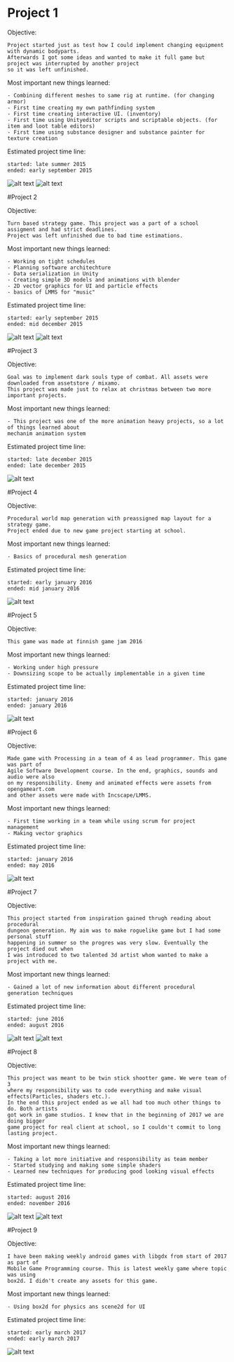 # Project 1

Objective:

    Project started just as test how I could implement changing equipment with dynamic bodyparts.
    Afterwards I got some ideas and wanted to make it full game but project was interrupted by another project 
    so it was left unfinished.

Most important new things learned: 

    - Combining different meshes to same rig at runtime. (for changing armor)
    - First time creating my own pathfinding system
    - First time creating interactive UI. (inventory)
    - First time using Unityeditor scripts and scriptable objects. (for item and loot table editors)
    - First time using substance designer and substance painter for texture creation

Estimated project time line:

    started: late summer 2015
    ended: early september 2015

![alt text](https://github.com/adavattedeve/Portfolio/blob/master/1/Gifs/Gameplay.gif "Gameplay")
![alt text](https://github.com/adavattedeve/Portfolio/blob/master/1/Gifs/ItemEditor.gif "Itemeditor")

#Project 2

Objective:

    Turn based strategy game. This project was a part of a school assigment and had strict deadlines. 
    Project was left unfinished due to bad time estimations.

Most important new things learned: 

    - Working on tight schedules
    - Planning software architechture
    - Data serialization in Unity
    - Creating simple 3D models and animations with blender
    - 2D vector graphics for UI and particle effects
    - basics of LMMS for "music"

Estimated project time line:

    started: early september 2015
    ended: mid december 2015

![alt text](https://github.com/adavattedeve/Portfolio/blob/master/2/Gifs/Gameplay.gif "Gameplay")
![alt text](https://github.com/adavattedeve/Portfolio/blob/master/2/Gifs/Menu.gif "Menu")

#Project 3

Objective:

    Goal was to implement dark souls type of combat. All assets were downloaded from assetstore / mixamo.
    This project was made just to relax at christmas between two more important projects.

Most important new things learned: 

    - This project was one of the more animation heavy projects, so a lot of things learned about
    mechanim animation system

Estimated project time line:

    started: late december 2015
    ended: late december 2015

![alt text](https://github.com/adavattedeve/Portfolio/blob/master/3/Gifs/Gameplay.gif "Gameplay")

#Project 4

Objective:

    Procedural world map generation with preassigned map layout for a strategy game.
    Project ended due to new game project starting at school.

Most important new things learned: 

    - Basics of procedural mesh generation 

Estimated project time line:

    started: early january 2016
    ended: mid january 2016

![alt text](https://github.com/adavattedeve/Portfolio/blob/master/4/Gifs/MpasGenerated.gif "Gameplay")

#Project 5

Objective:

    This game was made at finnish game jam 2016

Most important new things learned: 

    - Working under high pressure
    - Downsizing scope to be actually implementable in a given time

Estimated project time line:

    started: january 2016
    ended: january 2016

![alt text](https://github.com/adavattedeve/Portfolio/blob/master/5/Gifs/Gameplay.gif "Gameplay")

#Project 6

Objective:

    Made game with Processing in a team of 4 as lead programmer. This game was part of 
    Agile Software Development course. In the end, graphics, sounds and audio were also 
    on my responsibility. Enemy and animated effects were assets from opengameart.com 
    and other assets were made with Incscape/LMMS.

Most important new things learned: 

    - First time working in a team while using scrum for project management
    - Making vector graphics

Estimated project time line:

    started: january 2016
    ended: may 2016

![alt text](https://github.com/adavattedeve/Portfolio/blob/master/6/Gifs/Gameplay.gif "Gameplay")

#Project 7

Objective:

    This project started from inspiration gained thrugh reading about procedural 
    dungeon generation. My aim was to make roguelike game but I had some personal stuff 
    happening in summer so the progres was very slow. Eventually the project died out when 
    I was introduced to two talented 3d artist whom wanted to make a project with me.

Most important new things learned: 

    - Gained a lot of new information about different procedural generation techniques

Estimated project time line:

    started: june 2016
    ended: august 2016

![alt text](https://github.com/adavattedeve/Portfolio/blob/master/7/Gifs/DungeonGeneration.gif "Gameplay")
![alt text](https://github.com/adavattedeve/Portfolio/blob/master/7/Gifs/DifferentResults.gif "Gameplay")

#Project 8

Objective:

    This project was meant to be twin stick shootter game. We were team of 3 
    where my responsibility was to code everything and make visual effects(Particles, shaders etc.).
    In the end this project ended as we all had too much other things to do. Both artists 
    got work in game studios. I knew that in the beginning of 2017 we are doing bigger 
    game project for real client at school, so I couldn't commit to long lasting project.

Most important new things learned: 

    - Taking a lot more initiative and responsibility as team member
    - Started studying and making some simple shaders
    - Learned new techniques for producing good looking visual effects

Estimated project time line:

    started: august 2016
    ended: november 2016

![alt text](https://github.com/adavattedeve/Portfolio/blob/master/8/Gifs/Gameplay.gif "Gameplay")
![alt text](https://github.com/adavattedeve/Portfolio/blob/master/8/Gifs/ExplosionFinal.gif "Gameplay")

#Project 9

Objective:

    I have been making weekly android games with libgdx from start of 2017 as part of 
    Mobile Game Programming course. This is latest weekly game where topic was using 
    box2d. I didn't create any assets for this game.

Most important new things learned: 

    - Using box2d for physics ans scene2d for UI

Estimated project time line:

    started: early march 2017
    ended: early march 2017
    
![alt text](https://github.com/adavattedeve/Portfolio/blob/master/9/Gifs/Gameplay.gif "Gameplay")
